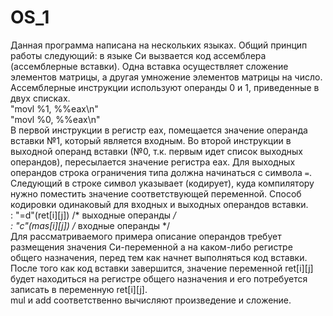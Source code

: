 # OS_1
Данная программа написана на нескольких языках. Общий принцип работы следующий: в языке Си вызвается код ассемблера (ассемблерные вставки).
Одна вставка осуществляет сложение элементов матрицы, а другая умножение элементов матрицы на число.
Ассемблерные инструкции используют операнды 0 и 1, приведенные в двух списках.<br/> 
"movl  %1, %%eax\n"<br/>
"movl %0, %%eax\n"<br/> 
В первой инструкции в регистр eax, помещается значение операнда вставки №1, который является входным. Во второй инструкции в выходной операнд вставки 
(№0, т.к. первым идет список выходных операндов), пересылается значение регистра eax. Для выходных операндов строка ограничения типа должна начинаться 
с символа `=`. Следующий в строке символ указывает (кодирует), куда компилятору нужно поместить значение соответствующей переменной. 
Способ кодировки одинаковый для входных и выходных операндов вставки.<br/>
: "=d"(ret[i][j]) /* выходные операнды */<br/>
: "c"(mas[i][j]) /* входные операнды */<br/>
Для рассматриваемого примера описание операндов требует размещения значения Си-переменной a на каком-либо регистре общего назначения, перед тем как 
начнет выполняться код вставки. После того как код вставки завершится, значение переменной ret[i][j] будет находиться на регистре общего назначения 
и его потребуется записать в переменную ret[i][j].<br/> 
mul и add соответственно вычисляют произведение и сложение.


